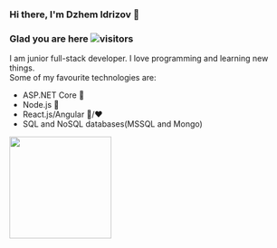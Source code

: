 ### Hi there, I'm Dzhem Idrizov :wave:

### Glad you are here ![visitors](https://visitor-badge.laobi.icu/badge?page_id=idrizovdjem)

I am junior full-stack developer. I love programming and learning new things.\
Some of my favourite technologies are:
  * ASP.NET Core :sparkling_heart:
  * Node.js :green_heart:
  * React.js/Angular :blue_heart:/:heart:
  * SQL and NoSQL databases(MSSQL and Mongo)
  

<img height="180em" src="https://github-readme-stats.vercel.app/api?username=idrizovdjem&show_icons=true&hide_border=true&&count_private=true&include_all_commits=true" />
